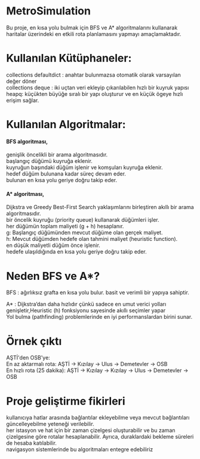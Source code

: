 # MetroSimulation
Bu proje, en kısa yolu bulmak için BFS ve A* algoritmalarını kullanarak haritalar üzerindeki en etkili rota planlamasını yapmayı amaçlamaktadır.

# Kullanılan Kütüphaneler: 
collections defaultdict : anahtar bulunmazsa otomatik olarak varsayılan değer döner <br>
collections deque : iki uçtan veri ekleyip çıkarılabilen hızlı bir kuyruk yapısı <br>
heapq: küçükten büyüğe sıralı bir yapı oluşturur ve en küçük ögeye hızlı erişim sağlar. <br>

# Kullanılan Algoritmalar:

#### BFS algoritması,
genişlik öncelikli bir arama algoritmasıdır.<br>
başlangıç düğümü kuyruğa eklenir.<br>
kuyruğun başındaki düğüm işlenir ve komşuları kuyruğa eklenir.<br>
hedef düğüm bulunana kadar süreç devam eder.<br>
bulunan en kısa yolu geriye doğru takip eder.<br>

#### A* algoritması, 
Dijkstra ve Greedy Best-First Search yaklaşımlarını birleştiren akıllı bir arama algoritmasıdır.<br>
bir öncelik kuyruğu (priority queue) kullanarak düğümleri işler.<br>
her düğümün toplam maliyeti (g + h) hesaplanır.<br>
g: Başlangıç düğümünden mevcut düğüme olan gerçek maliyet.<br>
h: Mevcut düğümden hedefe olan tahmini maliyet (heuristic function).<br>
en düşük maliyetli düğüm önce işlenir.<br>
hedefe ulaşıldığında en kısa yolu geriye doğru takip eder.<br>

# Neden BFS ve A*?
BFS : ağırlıksız grafta en kısa yolu bulur. basit ve verimli bir yapıya sahiptir. <br>

A* : Dijkstra’dan daha hızlıdır çünkü sadece en umut verici yolları genişletir,Heuristic (h) fonksiyonu sayesinde akıllı seçimler yapar<br>
Yol bulma (pathfinding) problemlerinde en iyi performanslardan birini sunar.<br>

# Örnek çıktı
AŞTİ'den OSB'ye:<br>
En az aktarmalı rota: AŞTİ -> Kızılay -> Ulus -> Demetevler -> OSB<br>
En hızlı rota (25 dakika): AŞTİ -> Kızılay -> Kızılay -> Ulus -> Demetevler -> OSB<br>


# Proje geliştirme fikirleri 
kullanıcıya hatlar arasında bağlantılar ekleyebilme veya mevcut bağlantıları güncelleyebilme yeteneği verilebilir.<br>
her istasyon ve hat için bir zaman çizelgesi oluşturabilir ve bu zaman çizelgesine göre rotalar hesaplanabilir. Ayrıca, duraklardaki bekleme süreleri de hesaba katılabilir.<br>
navigasyon sistemlerinde bu algoritmaları entegre edebiliriz
